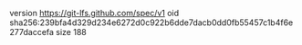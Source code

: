 version https://git-lfs.github.com/spec/v1
oid sha256:239bfa4d329d234e6272d0c922b6dde7dacb0dd0fb55457c1b4f6e277daccefa
size 188

